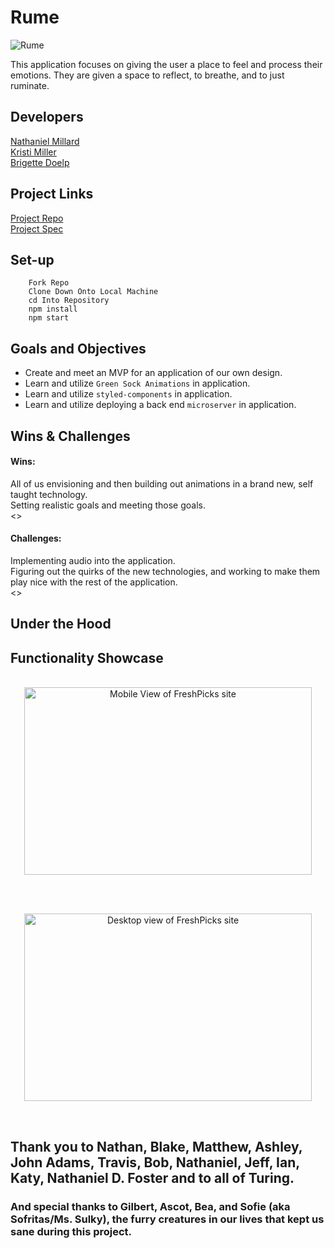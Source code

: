 # Rume

![Rume]()

This application focuses on giving the user a place to feel and process their emotions. They are given a space to reflect, to breathe, and to just ruminate.

## Developers
[Nathaniel Millard](https://github.com/nathanielmillard)<br>
[Kristi Miller](https://github.com/MichaelEWalker87)<br>
[Brigette Doelp](https://github.com/BrigetteDoelp)

## Project Links
[Project Repo](https://github.com/nathanielmillard/stretch)<br>
[Project Spec](https://frontend.turing.io/projects/module-3/stretch.html)

## Set-up

  ```
      Fork Repo
      Clone Down Onto Local Machine
      cd Into Repository
      npm install
      npm start
 ```

## Goals and Objectives
- Create and meet an MVP for an application of our own design.
- Learn and utilize `Green Sock Animations` in application.
- Learn and utilize `styled-components` in application.
- Learn and utilize deploying a back end `microserver` in application.


## Wins & Challenges
#### Wins:
All of us envisioning and then building out animations in a brand new, self taught technology. <br>
Setting realistic goals and meeting those goals. <br>
<<more to come from other team mates>> <br>

#### Challenges:
Implementing audio into the application.<br>
Figuring out the quirks of the new technologies, and working to make them play nice with the rest of the application.<br>
<<more to come from other team mates>><br>


## Under the Hood



## Functionality Showcase

<p align="center"></br>
  <img width="460" height="300" src="https://i.imgur.com/4Hjz3ao.gif" alt="Mobile View of FreshPicks site">
</p><br>

<p align="center"></br>
  <img width="460" height="300" src="https://i.imgur.com/Te4DXc7.gif" alt="Desktop view of FreshPicks site">
</p><br>

## Thank you to Nathan, Blake, Matthew, Ashley, John Adams, Travis, Bob, Nathaniel, Jeff, Ian, Katy, Nathaniel D. Foster and to all of Turing.

### And special thanks to Gilbert, Ascot, Bea, and Sofie (aka Sofritas/Ms. Sulky), the furry creatures in our lives that kept us sane during this project.
